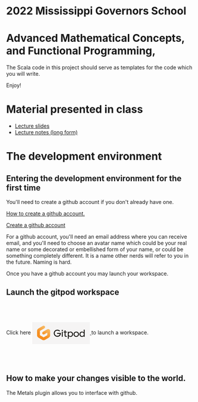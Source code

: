 # 2022 Mississippi Governors School

# Advanced Mathematical Concepts, and Functional Programming,

The Scala code in this project should serve as templates for the
code which you will write.

Enjoy!

# Material presented in class

- [Lecture slides](doc/mgs-2022-slides.pdf)
- [Lecture notes (long form)](doc/mgs-2022-syllabus.pdf)

# The development environment

## Entering the development environment for the first time

You'll need to create a github account if you don't already have one.

<p><a href="https://www.wikihow.com/Create-an-Account-on-GitHub">How
to create a github account.</a> 

<p><a href="https://github.com/join">Create a github account</a>

<p>For a github account, you'll need an email address where you can
receive email, and you'll need to choose an avatar name which could be
your real name or some decorated or embellished form of your name, or
could be something completely different.  It is a name other nerds
will refer to you in the future.  Naming is hard.

Once you have a github account you may launch your workspace.

## Launch the gitpod workspace

Click here  <a href="http://gitpod.io/#https://github.com/jimka2001/mgs-2022">
    <img alt="gitpod" 
        src="img/gitpod.png" 
        style="vertical-align:middle;margin:50px 0px">
    </a> to launch a workspace.

## How to make your changes visible to the world.

The Metals plugin allows you to interface with github.
